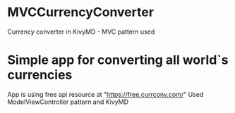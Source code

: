 # MVCCurrencyConverter
Currency converter in KivyMD - MVC pattern used

# Simple app for converting all world`s currencies
App is using free api resource at "https://free.currconv.com/" 
Used ModelViewController pattern and KivyMD
